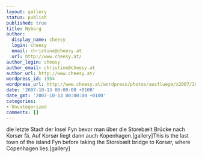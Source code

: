 ```yaml
---
layout: gallery
status: publish
published: true
title: Nyborg
author:
  display_name: cheesy
  login: cheesy
  email: christine@cheesy.at
  url: http://www.cheesy.at/
author_login: cheesy
author_email: christine@cheesy.at
author_url: http://www.cheesy.at/
wordpress_id: 1954
wordpress_url: http://www.cheesy.at/wordpress/photos/ausfluege/x2007/2007-10-13/nyborg/
date: '2007-10-13 00:00:00 +0100'
date_gmt: '2007-10-13 00:00:00 +0100'
categories:
- Uncategorized
comments: []
---
```

<!--:de-->die letzte Stadt der Insel Fyn bevor man über die Storebælt Brücke nach Korsør fä. Auf Korsør liegt dann auch Kopenhagen.[gallery]<!--:--><!--:en-->This is the last town of the island Fyn before taking the Storebælt bridge to Korsør, where Copenhagen lies.[gallery]<!--:-->
